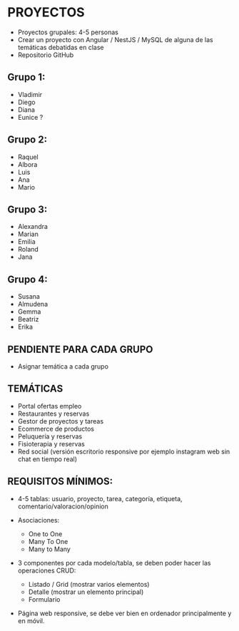 

# PROYECTOS

* Proyectos grupales: 4-5 personas
* Crear un proyecto con Angular / NestJS / MySQL de alguna de las temáticas debatidas en clase
* Repositorio GitHub


## Grupo 1: 

* Vladimir
* Diego
* Diana
* Eunice ? 

## Grupo 2:

* Raquel
* Albora
* Luis
* Ana
* Mario

## Grupo 3:

* Alexandra
* Marian
* Emilia
* Roland
* Jana

## Grupo 4: 

* Susana
* Almudena
* Gemma
* Beatriz
* Erika

## PENDIENTE PARA CADA GRUPO

* Asignar temática a cada grupo


## TEMÁTICAS

* Portal ofertas empleo
* Restaurantes y reservas
* Gestor de proyectos y tareas
* Ecommerce de productos
* Peluquería y reservas
* Fisioterapia y reservas
* Red social (versión escritorio responsive por ejemplo instagram web sin chat en tiempo real)

## REQUISITOS MÍNIMOS:

* 4-5 tablas: usuario, proyecto, tarea, categoría, etiqueta, comentario/valoracion/opinion
* Asociaciones:
    * One to One
    * Many To One
    * Many to Many
* 3 componentes por cada modelo/tabla, se deben poder hacer las operaciones CRUD:
    * Listado / Grid (mostrar varios elementos)
    * Detalle (mostrar un elemento principal)
    * Formulario

* Página web responsive, se debe ver bien en ordenador principalmente y en móvil.